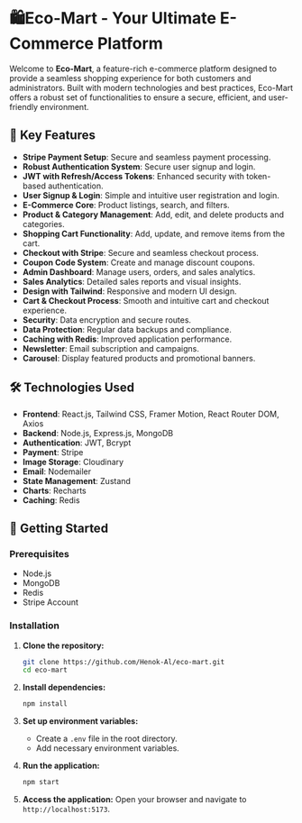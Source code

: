 # 🛍️Eco-Mart - Your Ultimate E-Commerce Platform

Welcome to **Eco-Mart**, a feature-rich e-commerce platform designed to provide a seamless shopping experience for both customers and administrators. Built with modern technologies and best practices, Eco-Mart offers a robust set of functionalities to ensure a secure, efficient, and user-friendly environment.

## 🌟 Key Features

- **Stripe Payment Setup**: Secure and seamless payment processing.
- **Robust Authentication System**: Secure user signup and login.
- **JWT with Refresh/Access Tokens**: Enhanced security with token-based authentication.
- **User Signup & Login**: Simple and intuitive user registration and login.
- **E-Commerce Core**: Product listings, search, and filters.
- **Product & Category Management**: Add, edit, and delete products and categories.
- **Shopping Cart Functionality**: Add, update, and remove items from the cart.
- **Checkout with Stripe**: Secure and seamless checkout process.
- **Coupon Code System**: Create and manage discount coupons.
- **Admin Dashboard**: Manage users, orders, and sales analytics.
- **Sales Analytics**: Detailed sales reports and visual insights.
- **Design with Tailwind**: Responsive and modern UI design.
- **Cart & Checkout Process**: Smooth and intuitive cart and checkout experience.
- **Security**: Data encryption and secure routes.
- **Data Protection**: Regular data backups and compliance.
- **Caching with Redis**: Improved application performance.
- **Newsletter**: Email subscription and campaigns.
- **Carousel**: Display featured products and promotional banners.

## 🛠️ Technologies Used

- **Frontend**: React.js, Tailwind CSS, Framer Motion, React Router DOM, Axios
- **Backend**: Node.js, Express.js, MongoDB
- **Authentication**: JWT, Bcrypt
- **Payment**: Stripe
- **Image Storage**: Cloudinary
- **Email**: Nodemailer
- **State Management**: Zustand
- **Charts**: Recharts
- **Caching**: Redis

## 🚀 Getting Started

### Prerequisites

- Node.js 
- MongoDB 
- Redis
- Stripe Account

### Installation

1. **Clone the repository:**
   ```bash
   git clone https://github.com/Henok-Al/eco-mart.git
   cd eco-mart
   ```

2. **Install dependencies:**
   ```bash
   npm install
   ```

3. **Set up environment variables:**
   - Create a `.env` file in the root directory.
   - Add necessary environment variables.

4. **Run the application:**
   ```bash
   npm start
   ```

5. **Access the application:**
   Open your browser and navigate to `http://localhost:5173`.

